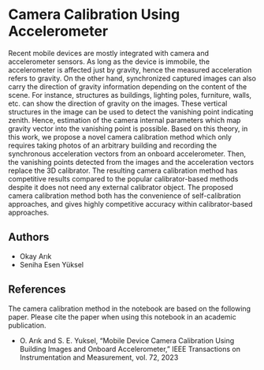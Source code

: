 # Camera Calibration Using Accelerometer
Recent mobile devices are mostly integrated with camera and accelerometer sensors. As long as the device is immobile, the accelerometer is affected just by gravity, hence the measured acceleration refers to gravity. On the other hand, synchronized captured images can also carry the direction of gravity information depending on the content of the scene. For instance, structures as buildings, lighting poles, furniture, walls, etc. can show the direction of gravity on the images. These vertical structures in the image can be used to detect the vanishing point indicating zenith. Hence, estimation of the camera internal parameters which map gravity vector into the vanishing point is possible. Based on this theory, in this work, we propose a novel camera calibration method which only requires taking photos of an arbitrary building and recording the synchronous acceleration vectors from an onboard accelerometer. Then, the vanishing points detected from the images and the acceleration vectors replace the 3D calibrator. The resulting camera calibration method has competitive results compared to the popular calibrator-based methods despite it does not need any external calibrator object. The proposed camera calibration method both has the convenience of self-calibration approaches, and gives highly competitive accuracy within calibrator-based approaches. 
## Authors
- Okay Arık
- Seniha Esen Yüksel
## References
The camera calibration method in the notebook are based on the following paper. Please cite the paper when using this notebook in an academic publication.
- O. Arık and S. E. Yuksel, “Mobile Device Camera Calibration Using Building Images and Onboard Accelerometer,” IEEE Transactions on Instrumentation and Measurement, vol. 72, 2023

